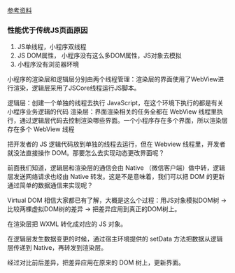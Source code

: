 [参考资料](https://www.jianshu.com/p/fb331438e223)

### 性能优于传统JS页面原因

1. JS单线程，小程序双线程
2. JS DOM属性， 小程序没有这么多DOM属性，JS对象去模拟
3. 小程序没有浏览器环境

小程序的渲染层和逻辑层分别由两个线程管理：渲染层的界面使用了WebView进行渲染，逻辑层采用了JSCore线程运行JS脚本。

逻辑层：创建一个单独的线程去执行 JavaScript，在这个环境下执行的都是有关小程序业务逻辑的代码
渲染层：界面渲染相关的任务全都在 WebView 线程里执行，通过逻辑层代码去控制渲染哪些界面。一个小程序存在多个界面，所以渲染层存在多个 WebView 线程




把开发者的 JS 逻辑代码放到单独的线程去运行，但在 Webview 线程里，开发者就没法直接操作 DOM。那要怎么去实现动态更改界面呢？

前面我们知道，逻辑层和渲染层的通信会由 Native （微信客户端）做中转，逻辑层发送网络请求也经由 Native 转发。这是不是意味着，我们可以把 DOM 的更新通过简单的数据通信来实现呢？

Virtual DOM 相信大家都已有了解，大概是这么个过程：用JS对象模拟DOM树 -> 比较两棵虚拟DOM树的差异 -> 把差异应用到真正的DOM树上。




在渲染层把 WXML 转化成对应的 JS 对象。

在逻辑层发生数据变更的时候，通过宿主环境提供的 setData 方法把数据从逻辑层传递到 Native，再转发到渲染层。

经过对比前后差异，把差异应用在原来的 DOM 树上，更新界面。

